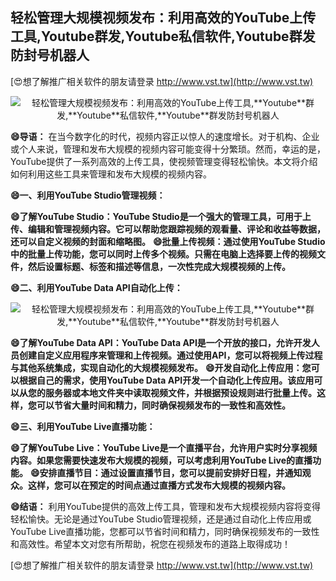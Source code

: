 ## **轻松管理大规模视频发布：利用高效的YouTube上传工具,**Youtube**群发,**Youtube**私信软件,**Youtube**群发防封号机器人**

[😍想了解推广相关软件的朋友请登录 http://www.vst.tw](http://www.vst.tw)

 <center><img src="https://vst.tw/MP4/tuiguang/png/3.png" alt="轻松管理大规模视频发布：利用高效的YouTube上传工具,**Youtube**群发,**Youtube**私信软件,**Youtube**群发防封号机器人"></center>

**😄导语：**
在当今数字化的时代，视频内容正以惊人的速度增长。对于机构、企业或个人来说，管理和发布大规模的视频内容可能变得十分繁琐。然而，幸运的是，YouTube提供了一系列高效的上传工具，使视频管理变得轻松愉快。本文将介绍如何利用这些工具来管理和发布大规模的视频内容。

**😄一、利用YouTube Studio管理视频：**

**😄了解YouTube Studio：YouTube Studio是一个强大的管理工具，可用于上传、编辑和管理视频内容。它可以帮助您跟踪视频的观看量、评论和收益等数据，还可以自定义视频的封面和缩略图。**
**😄批量上传视频：通过使用YouTube Studio中的批量上传功能，您可以同时上传多个视频。只需在电脑上选择要上传的视频文件，然后设置标题、标签和描述等信息，一次性完成大规模视频的上传。**

**😄二、利用YouTube Data API自动化上传：**

 <center><img src="https://vst.tw/MP4/tuiguang/png/3.png" alt="轻松管理大规模视频发布：利用高效的YouTube上传工具,**Youtube**群发,**Youtube**私信软件,**Youtube**群发防封号机器人"></center>

**😄了解YouTube Data API：YouTube Data API是一个开放的接口，允许开发人员创建自定义应用程序来管理和上传视频。通过使用API，您可以将视频上传过程与其他系统集成，实现自动化的大规模视频发布。**
**😄开发自动化上传应用：您可以根据自己的需求，使用YouTube Data API开发一个自动化上传应用。该应用可以从您的服务器或本地文件夹中读取视频文件，并根据预设规则进行批量上传。这样，您可以节省大量时间和精力，同时确保视频发布的一致性和高效性。**

**😄三、利用YouTube Live直播功能：**

**😄了解YouTube Live：YouTube Live是一个直播平台，允许用户实时分享视频内容。如果您需要快速发布大规模的视频，可以考虑利用YouTube Live的直播功能。**
**😄安排直播节目：通过设置直播节目，您可以提前安排好日程，并通知观众。这样，您可以在预定的时间点通过直播方式发布大规模的视频内容。**

**😄结语：**
利用YouTube提供的高效上传工具，管理和发布大规模视频内容将变得轻松愉快。无论是通过YouTube Studio管理视频，还是通过自动化上传应用或YouTube Live直播功能，您都可以节省时间和精力，同时确保视频发布的一致性和高效性。希望本文对您有所帮助，祝您在视频发布的道路上取得成功！

[😍想了解推广相关软件的朋友请登录 http://www.vst.tw](http://www.vst.tw)



